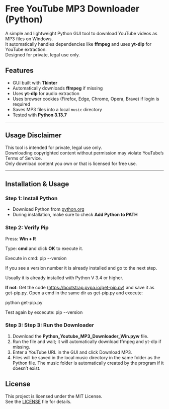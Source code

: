 # Free YouTube MP3 Downloader (Python)


A simple and lightweight Python GUI tool to download YouTube videos as MP3 files on Windows.  
It automatically handles dependencies like **ffmpeg** and uses **yt-dlp** for YouTube extraction.  
Designed for private, legal use only. 

## Features
- GUI built with **Tkinter**
- Automatically downloads **ffmpeg** if missing
- Uses **yt-dlp** for audio extraction
- Uses browser cookies (Firefox, Edge, Chrome, Opera, Brave) if login is required
- Saves MP3 files into a local `music` directory
- Tested with **Python 3.13.7**

---

## Usage Disclaimer
This tool is intended for private, legal use only.  
Downloading copyrighted content without permission may violate YouTube’s Terms of Service.  
Only download content you own or that is licensed for free use.  

---

## Installation & Usage

### Step 1: Install Python
- Download Python from [python.org](https://www.python.org/)  
- During installation, make sure to check **Add Python to PATH**

### Step 2: Verify Pip
Press: __Win + R__

Type: __cmd__
and click __OK__ to execute it. 
 
Execute in cmd: pip --version

If you see a version number it is already installed and go to the next step.

Usually it is already installed with Python V 3.4 or higher.

__If not__:
  Get the code (https://bootstrap.pypa.io/get-pip.py) and save it as get-pip.py.
  Open a cmd in the same dir as get-pip.py and execute: 
  
  python get-pip.py
  
  Test again by excecute: pip --version
### Step 3: Step 3: Run the Downloader
1. Download the __Python_Youtube_MP3_Downloader_Win.pyw__ file.
2. Run the file and wait; it will automatically download ffmpeg and yt-dlp if missing.
3. Enter a YouTube URL in the GUI and click Download MP3.
4. Files will be saved in the local music directory in the same folder as the Python file. The music folder is automatically created by the program if it doesn’t exist.

## License

This project is licensed under the MIT License.  
See the [LICENSE](LICENSE) file for details.




